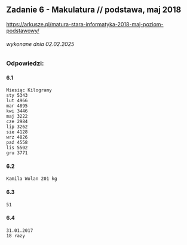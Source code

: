 ## Zadanie 6 - Makulatura // podstawa, maj 2018
https://arkusze.pl/matura-stara-informatyka-2018-maj-poziom-podstawowy/
###### wykonane dnia 02.02.2025

### Odpowiedzi:

#### 6.1
```
Miesiąc	Kilogramy
sty	5343
lut	4966
mar	4895
kwi	3446
maj	3222
cze	2984
lip	3262
sie	4128
wrz	4826
paź	4558
lis	5502
gru	3771
```

#### 6.2
```
Kamila Wolan 201 kg
```

#### 6.3
```
51
```

#### 6.4
```
31.01.2017
18 razy
```
